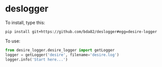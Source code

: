 # deslogger

To install, type this:

```
pip install git+https://github.com/bda82/deslogger#egg=desire-logger
```

To use:

```python
from desire_logger.desire_logger import getLogger
logger = getLogger('desire', filename='desire.log')
logger.info('Start here...')
```